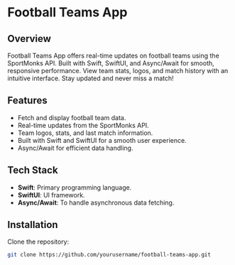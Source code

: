 # Football Teams App

## Overview
Football Teams App offers real-time updates on football teams using the SportMonks API. Built with Swift, SwiftUI, and Async/Await for smooth, responsive performance. View team stats, logos, and match history with an intuitive interface. Stay updated and never miss a match!

## Features
- Fetch and display football team data.
- Real-time updates from the SportMonks API.
- Team logos, stats, and last match information.
- Built with Swift and SwiftUI for a smooth user experience.
- Async/Await for efficient data handling.

## Tech Stack
- **Swift**: Primary programming language.
- **SwiftUI**: UI framework.
- **Async/Await**: To handle asynchronous data fetching.

## Installation

Clone the repository:

```bash
git clone https://github.com/yourusername/football-teams-app.git
